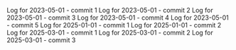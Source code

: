 Log for 2023-05-01 - commit 1
Log for 2023-05-01 - commit 2
Log for 2023-05-01 - commit 3
Log for 2023-05-01 - commit 4
Log for 2023-05-01 - commit 5
Log for 2025-01-01 - commit 1
Log for 2025-01-01 - commit 2
Log for 2025-03-01 - commit 1
Log for 2025-03-01 - commit 2
Log for 2025-03-01 - commit 3
